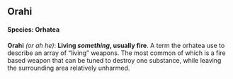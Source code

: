 ## Orahi
#### Species: Orhatea

**Orahi** *(or ah he)*: **Living *something*, usually fire**. A term the orhatea use to describe an array of “living” weapons. The most common of which is a fire based weapon that can be tuned to destroy one substance, while leaving the surrounding area relatively unharmed.
